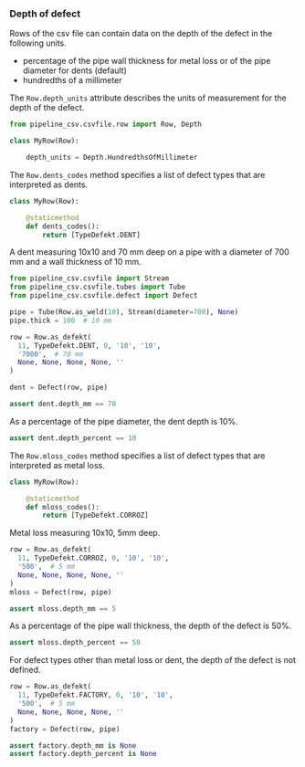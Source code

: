 ### Depth of defect

Rows of the csv file can contain data on the depth of the defect in the following units.

- percentage of the pipe wall thickness for metal loss or of the pipe diameter for dents (default)
- hundredths of a millimeter

The `Row.depth_units` attribute describes the units of measurement for the depth of the defect.

```python
from pipeline_csv.csvfile.row import Row, Depth

class MyRow(Row):

    depth_units = Depth.HundredthsOfMillimeter

```

The `Row.dents_codes` method specifies a list of defect types that are interpreted as dents.

```python
class MyRow(Row):

    @staticmethod
    def dents_codes():
        return [TypeDefekt.DENT]
```

A dent measuring 10x10 and 70 mm deep on a pipe with a diameter of 700 mm and a wall thickness of 10 mm.

```python
from pipeline_csv.csvfile import Stream
from pipeline_csv.csvfile.tubes import Tube
from pipeline_csv.csvfile.defect import Defect

pipe = Tube(Row.as_weld(10), Stream(diameter=700), None)
pipe.thick = 100  # 10 mm

row = Row.as_defekt(
  11, TypeDefekt.DENT, 0, '10', '10',
  '7000',  # 70 mm
  None, None, None, None, ''
)

dent = Defect(row, pipe)

assert dent.depth_mm == 70
```

As a percentage of the pipe diameter, the dent depth is 10%.

```python
assert dent.depth_percent == 10
```

The `Row.mloss_codes` method specifies a list of defect types that are interpreted as metal loss.

```python
class MyRow(Row):

    @staticmethod
    def mloss_codes():
        return [TypeDefekt.CORROZ]
```

Metal loss measuring 10x10, 5mm deep.

```python
row = Row.as_defekt(
  11, TypeDefekt.CORROZ, 0, '10', '10',
  '500',  # 5 mm
  None, None, None, None, ''
)
mloss = Defect(row, pipe)

assert mloss.depth_mm == 5
```

As a percentage of the pipe wall thickness, the depth of the defect is 50%.

```python
assert mloss.depth_percent == 50
```

For defect types other than metal loss or dent, the depth of the defect is not defined.

```python
row = Row.as_defekt(
  11, TypeDefekt.FACTORY, 0, '10', '10',
  '500',  # 5 mm
  None, None, None, None, ''
)
factory = Defect(row, pipe)

assert factory.depth_mm is None
assert factory.depth_percent is None
```
